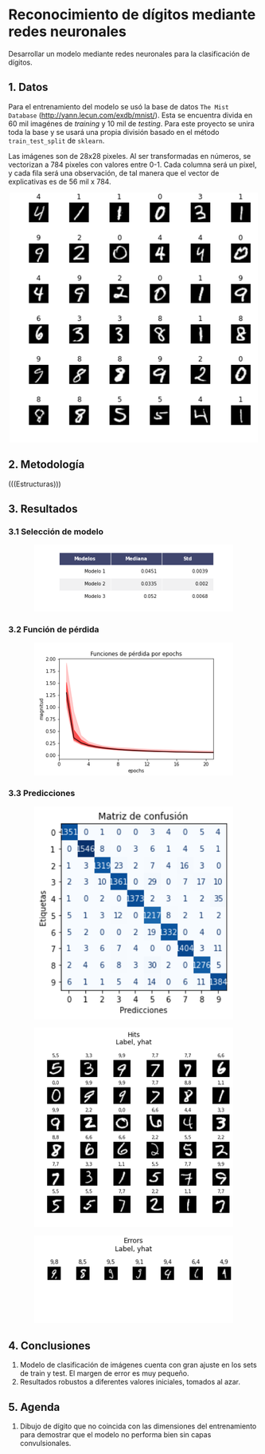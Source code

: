 # Reconocimiento de dígitos mediante redes neuronales
Desarrollar un modelo mediante redes neuronales para la clasificación de dígitos.


## 1. Datos
Para el entrenamiento del modelo se usó la base de datos `The Mist Database` (http://yann.lecun.com/exdb/mnist/). Esta se encuentra divida en 60 mil imagénes de _training_ y 10 mil de _testing_. Para este proyecto se unira toda la base y se usará una propia división basado en el método `train_test_split` de `sklearn`.

Las imágenes son de 28x28 pixeles. Al ser transformadas en números, se vectorizan a 784 pixeles con valores entre 0-1. Cada columna será un pixel, y cada fila será una observación, de tal manera que el vector de explicativas es de 56 mil x 784.

<p align="center">
  <img src="figures/digits.png" width="500">
</p>


## 2. Metodología
(((Estructuras)))


## 3. Resultados
### 3.1 Selección de modelo
<p align="center">
  <img src="figures/model_selection_mse_stats.png" width="400">
</p>


### 3.2 Función de pérdida
<p align="center">
  <img src="figures/selected-loss.png" width="400">
</p>


### 3.3 Predicciones
<p align="center">
  <img src="figures/confmatrix_testing.png" width="400">
</p>

<p align="center">
  <img src="figures/model_selection_digits_hits.png" width="400">
</p>

<p align="center">
  <img src="figures/model_selection_digits_errors.png" width="400">
</p>


## 4. Conclusiones
1. Modelo de clasificación de imágenes cuenta con gran ajuste en los sets de train y test. El margen de error es muy pequeño.
2. Resultados robustos a diferentes valores iniciales, tomados al azar.

## 5. Agenda
1. Dibujo de dígito que no coincida con las dimensiones del entrenamiento para demostrar que el modelo no performa bien sin capas convulsionales.
